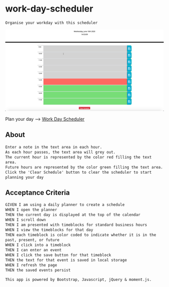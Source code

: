 # work-day-scheduler

```
Organise your workday with this scheduler
```

![Work Day Scheduler](./assets/img/scheduler.png)

Plan your day --> [Work Day Scheduler](https://darren-behan.github.io/work-day-scheduler/)

## About

```
Enter a note in the text area in each hour.
As each hour passes, the text area will grey out.
The current hour is represented by the color red filling the text area.
Future hours are represented by the color green filling the text area.
Click the 'Clear Schedule' button to clear the scheduler to start planning your day
```

## Acceptance Criteria

```
GIVEN I am using a daily planner to create a schedule
WHEN I open the planner
THEN the current day is displayed at the top of the calendar
WHEN I scroll down
THEN I am presented with timeblocks for standard business hours
WHEN I view the timeblocks for that day
THEN each timeblock is color coded to indicate whether it is in the past, present, or future
WHEN I click into a timeblock
THEN I can enter an event
WHEN I click the save button for that timeblock
THEN the text for that event is saved in local storage
WHEN I refresh the page
THEN the saved events persist
```

```
This app is powered by Bootstrap, Javascript, jQuery & moment.js.
```
